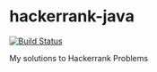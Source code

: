 # hackerrank-java
[![Build Status](https://travis-ci.org/diego-alves/hackerrank-java.svg?branch=master)](https://travis-ci.org/diego-alves/hackerrank-java)

My solutions to Hackerrank Problems
